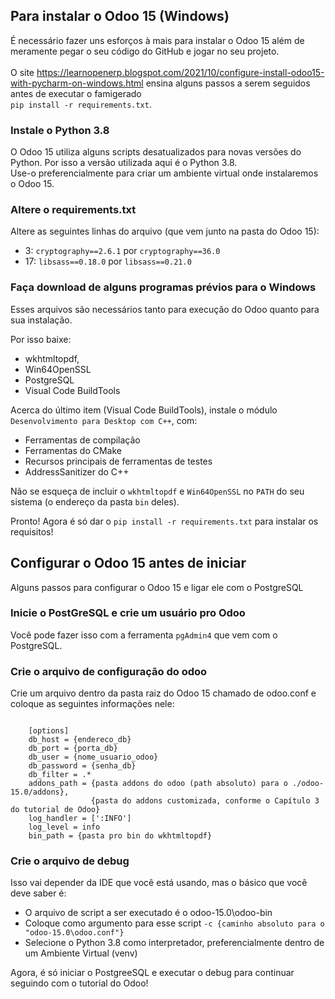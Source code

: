 ## Para instalar o Odoo 15 (Windows)
É necessário fazer uns esforços à mais para instalar o Odoo 15 além de meramente pegar o seu código do GitHub e jogar no seu projeto.\
\
O site https://learnopenerp.blogspot.com/2021/10/configure-install-odoo15-with-pycharm-on-windows.html ensina alguns passos a serem seguidos antes de executar o famigerado\
`pip install -r requirements.txt`.

###  Instale  o Python 3.8
O Odoo 15 utiliza alguns scripts desatualizados para novas versões do Python. Por isso a versão utilizada aqui é o Python 3.8.
\
Use-o preferencialmente para criar um ambiente virtual onde instalaremos o Odoo 15.

### Altere o requirements.txt
Altere as seguintes linhas do arquivo (que vem junto na pasta do Odoo 15):

- 3: `cryptography==2.6.1` por `cryptography==36.0`
- 17: `libsass==0.18.0` por `libsass==0.21.0`

### Faça download de alguns programas prévios para o Windows 
Esses arquivos são necessários tanto para execução do Odoo quanto para sua instalação.

Por isso baixe:
- wkhtmltopdf, 
- Win64OpenSSL
- PostgreSQL
- Visual Code BuildTools

Acerca do último item (Visual Code BuildTools), instale o módulo `Desenvolvimento para Desktop com C++`, com:
- Ferramentas de compilação
- Ferramentas do  CMake
- Recursos principais de ferramentas de testes
- AddressSanitizer do C++

Não se esqueça de incluir o  `wkhtmltopdf` e  `Win64OpenSSL` no `PATH` do seu sistema (o endereço da pasta `bin` deles).

Pronto! Agora é só dar o `pip install -r requirements.txt` para instalar os requisitos!

##  Configurar o Odoo 15 antes de iniciar
Alguns passos para configurar o Odoo 15 e ligar ele com o PostgreSQL 

###  Inicie o PostGreSQL e crie um usuário pro Odoo
Você pode fazer isso com a ferramenta `pgAdmin4` que vem com o PostgreSQL.

### Crie o  arquivo de configuração do odoo
Crie um arquivo dentro da pasta raiz do Odoo 15 chamado de odoo.conf e coloque as seguintes informações nele:

<pre><code>
    [options]
    db_host = {endereco_db}
    db_port = {porta_db}
    db_user = {nome_usuario_odoo}
    db_password = {senha_db}
    db_filter = .*
    addons_path = {pasta addons do odoo (path absoluto) para o ./odoo-15.0/addons},
                  {pasta do addons customizada, conforme o Capítulo 3 do tutorial de Odoo}
    log_handler = [':INFO']
    log_level = info
    bin_path = {pasta pro bin do wkhtmltopdf}
</code></pre>

### Crie o arquivo de debug
Isso vai depender da IDE que você está usando, mas o básico que você deve saber é:
- O arquivo de script a ser executado é o odoo-15.0\odoo-bin
- Coloque como argumento para esse script `-c {caminho absoluto para o "odoo-15.0\odoo.conf"}`
- Selecione o Python 3.8 como interpretador, preferencialmente dentro de um Ambiente Virtual (venv)

Agora, é só iniciar o PostgreeSQL e executar o debug para continuar seguindo com o tutorial do Odoo!